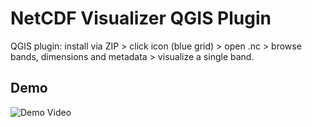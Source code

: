 # NetCDF Visualizer QGIS Plugin
QGIS plugin: install via ZIP > click icon (blue grid) > open .nc > browse bands, dimensions and metadata > visualize a single band.

## Demo
![Demo Video](https://github.com/user-attachments/assets/ae389f58-4279-4299-944e-41d0aaec5f45)
